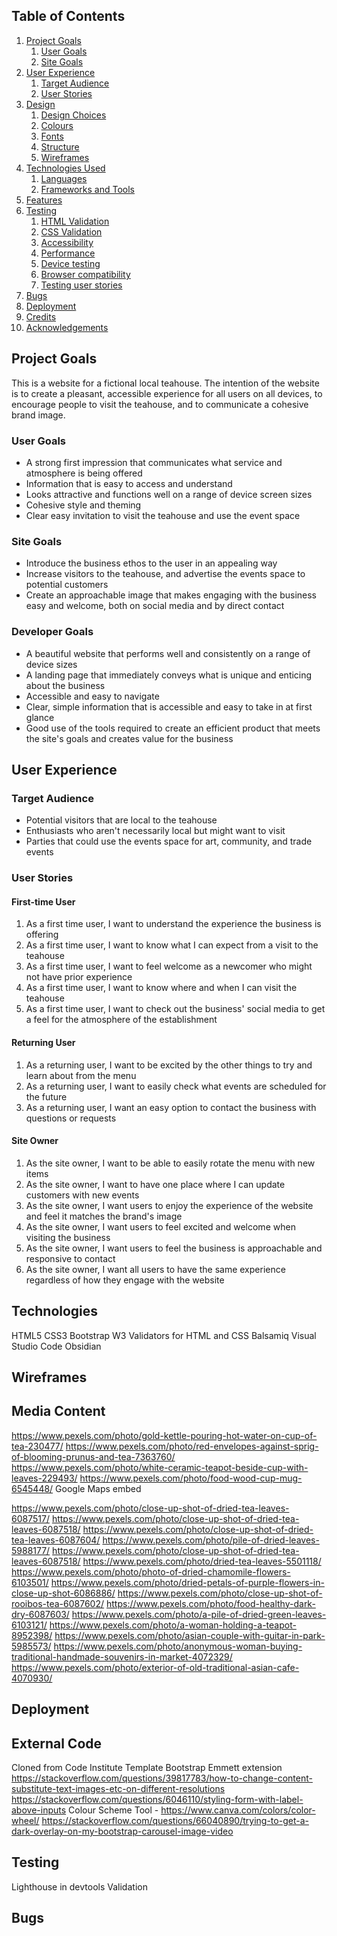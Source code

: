
## Table of Contents

1. [Project Goals](#project-goals)
    1. [User Goals](#user-goals)
    2. [Site Goals](#site-goals)
2. [User Experience](#user-experience)
    1. [Target Audience](#target-audience)
    2. [User Stories](#user-stories)
3. [Design](#design)
    1. [Design Choices](#design-choices)
    2. [Colours](#colours)
    3. [Fonts](#fonts)
    4. [Structure](#structure)
    5. [Wireframes](#wireframes)
4. [Technologies Used](#technologies-used)
    1. [Languages](#languages)
    2. [Frameworks and Tools](#frameworks-and-tools)
5. [Features](#features)
6. [Testing](#testing)
    1. [HTML Validation](#HTML-validation)
    2. [CSS Validation](#CSS-validation)
    3. [Accessibility](#accessibility)
    4. [Performance](#performance)
    5. [Device testing](#performing-tests-on-various-devices)
    6. [Browser compatibility](#browser-compatibility)
    7. [Testing user stories](#testing-user-stories)
8. [Bugs](#bugs)
9. [Deployment](#deployment)
10. [Credits](#credits)
11. [Acknowledgements](#acknowledgements)

## Project Goals

This is a website for a fictional local teahouse. The intention of the website is to create a pleasant, accessible experience for all users on all devices, to encourage people to visit the teahouse, and to communicate a cohesive brand image.

### User Goals

- A strong first impression that communicates what service and atmosphere is being offered 
- Information that is easy to access and understand
- Looks attractive and functions well on a range of device screen sizes 
- Cohesive style and theming
- Clear easy invitation to visit the teahouse and use the event space

### Site Goals

 - Introduce the business ethos to the user in an appealing way
 - Increase visitors to the teahouse, and advertise the events space to potential customers 
 - Create an approachable image that makes engaging with the business easy and welcome, both on social media and by direct contact

### Developer Goals

- A beautiful website that performs well and consistently on a range of device sizes
- A landing page that immediately conveys what is unique and enticing about the business
- Accessible and easy to navigate
- Clear, simple information that is accessible and easy to take in at first glance
- Good use of the tools required to create an efficient product that meets the site's goals and creates value for the business


## User Experience

### Target Audience

- Potential visitors that are local to the teahouse
- Enthusiasts who aren't necessarily local but might want to visit 
- Parties that could use the events space for art, community, and trade events

### User Stories 

#### First-time User
1. As a first time user, I want to understand the experience the business is offering
2. As a first time user, I want to know what I can expect from a visit to the teahouse
3. As a first time user, I want to feel welcome as a newcomer who might not have prior experience
4. As a first time user, I want to know where and when I can visit the teahouse
5. As a first time user, I want to check out the business' social media to get a feel for the atmosphere of the establishment

#### Returning User
1. As a returning user, I want to be excited by the other things to try and learn about from the menu
2. As a returning user, I want to easily check what events are scheduled for the future 
3. As a returning user, I want an easy option to contact the business with questions or requests

#### Site Owner
1. As the site owner, I want to be able to easily rotate the menu with new items
2. As the site owner, I want to have one place where I can update customers with new events
3. As the site owner, I want users to enjoy the experience of the website and feel it matches the brand's image
4. As the site owner, I want users to feel excited and welcome when visiting the business
5. As the site owner, I want users to feel the business is approachable and responsive to contact
6. As the site owner, I want all users to have the same experience regardless of how they engage with the website


## Technologies 
HTML5
CSS3
Bootstrap
W3 Validators for HTML and CSS
Balsamiq
Visual Studio Code
Obsidian 

## Wireframes

## Media Content

https://www.pexels.com/photo/gold-kettle-pouring-hot-water-on-cup-of-tea-230477/
https://www.pexels.com/photo/red-envelopes-against-sprig-of-blooming-prunus-and-tea-7363760/
https://www.pexels.com/photo/white-ceramic-teapot-beside-cup-with-leaves-229493/
https://www.pexels.com/photo/food-wood-cup-mug-6545448/
Google Maps embed

https://www.pexels.com/photo/close-up-shot-of-dried-tea-leaves-6087517/
https://www.pexels.com/photo/close-up-shot-of-dried-tea-leaves-6087518/
https://www.pexels.com/photo/close-up-shot-of-dried-tea-leaves-6087604/
https://www.pexels.com/photo/pile-of-dried-leaves-5988177/
https://www.pexels.com/photo/close-up-shot-of-dried-tea-leaves-6087518/
https://www.pexels.com/photo/dried-tea-leaves-5501118/
https://www.pexels.com/photo/photo-of-dried-chamomile-flowers-6103501/
https://www.pexels.com/photo/dried-petals-of-purple-flowers-in-close-up-shot-6086886/
https://www.pexels.com/photo/close-up-shot-of-rooibos-tea-6087602/
https://www.pexels.com/photo/food-healthy-dark-dry-6087603/
https://www.pexels.com/photo/a-pile-of-dried-green-leaves-6103121/
https://www.pexels.com/photo/a-woman-holding-a-teapot-8952398/
https://www.pexels.com/photo/asian-couple-with-guitar-in-park-5985573/
https://www.pexels.com/photo/anonymous-woman-buying-traditional-handmade-souvenirs-in-market-4072329/
https://www.pexels.com/photo/exterior-of-old-traditional-asian-cafe-4070930/
## Deployment

## External Code
Cloned from Code Institute Template
Bootstrap Emmett extension
https://stackoverflow.com/questions/39817783/how-to-change-content-substitute-text-images-etc-on-different-resolutions
https://stackoverflow.com/questions/6046110/styling-form-with-label-above-inputs
Colour Scheme Tool - https://www.canva.com/colors/color-wheel/
https://stackoverflow.com/questions/66040890/trying-to-get-a-dark-overlay-on-my-bootstrap-carousel-image-video
## Testing
Lighthouse in devtools
Validation
## Bugs


